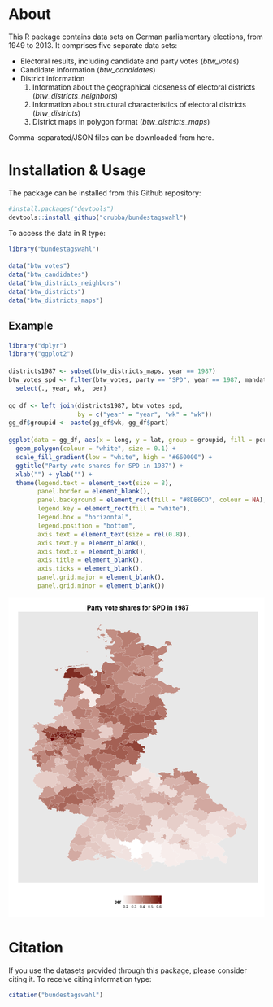 
# About
This R package contains data sets on German parliamentary elections, from 1949 to 2013. It comprises five separate data sets: 

- Electoral results, including candidate and party votes (*btw_votes*)
- Candidate information (*btw_candidates*)
- District information
  1. Information about the geographical closeness of electoral districts (*btw_districts_neighbors*)
  2. Information about structural characteristics of electoral districts (*btw_districts*)
  2. District maps in polygon format (*btw_districts_maps*)

Comma-separated/JSON files can be downloaded from here.

# Installation & Usage
The package can be installed from this Github repository:


```r
#install.packages("devtools")
devtools::install_github("crubba/bundestagswahl")
```

To access the data in R type:


```r
library("bundestagswahl")

data("btw_votes")
data("btw_candidates")
data("btw_districts_neighbors")
data("btw_districts")
data("btw_districts_maps")
```

## Example

```r
library("dplyr")
library("ggplot2")

districts1987 <- subset(btw_districts_maps, year == 1987)
btw_votes_spd <- filter(btw_votes, party == "SPD", year == 1987, mandate == "pvote") %>%
  select(., year, wk,  per)

gg_df <- left_join(districts1987, btw_votes_spd, 
                   by = c("year" = "year", "wk" = "wk"))
gg_df$groupid <- paste(gg_df$wk, gg_df$part)

ggplot(data = gg_df, aes(x = long, y = lat, group = groupid, fill = per)) + 
  geom_polygon(colour = "white", size = 0.1) + 
  scale_fill_gradient(low = "white", high = "#660000") +
  ggtitle("Party vote shares for SPD in 1987") +
  xlab("") + ylab("") +
  theme(legend.text = element_text(size = 8),
        panel.border = element_blank(),
        panel.background = element_rect(fill = "#8DB6CD", colour = NA),
        legend.key = element_rect(fill = "white"),
        legend.box = "horizontal",
        legend.position = "bottom",
        axis.text = element_text(size = rel(0.8)),
        axis.text.y = element_blank(),
        axis.text.x = element_blank(),
        axis.title = element_blank(),
        axis.ticks = element_blank(),
        panel.grid.major = element_blank(),
        panel.grid.minor = element_blank())
```

![](README_files/figure-html/unnamed-chunk-3-1.png) 

# Citation
If you use the datasets provided through this package, please consider citing it. To receive citing information type:


```r
citation("bundestagswahl")
```


